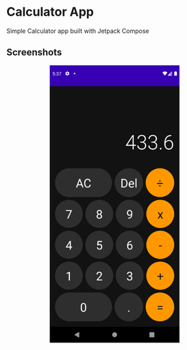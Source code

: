 # Calculator App

Simple Calculator app built with Jetpack Compose

## Screenshots

<p align="center"> 
    <img src="screenshot/calculator.png" width="303" height="648" alt="Calculator">
</p>
